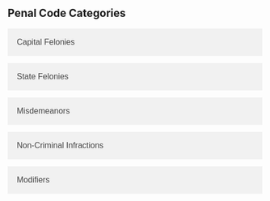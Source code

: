 <style>
    .accordion {
        background-color: #f1f1f1;
        color: #444;
        cursor: pointer;
        padding: 18px;
        width: 100%;
        text-align: left;
        border: none;
        outline: none;
        transition: 0.4s;
        font-size: 16px;
    }

    .active, .accordion:hover {
        background-color: #ccc;
    }

    .panel {
        padding: 0 18px;
        display: none;
        background-color: white;
        overflow: hidden;
    }
</style>

<h2>Penal Code Categories</h2>

<button class="accordion">Capital Felonies</button>
<div class="panel">
    <p><strong>Capital Felony: Capital Murder</strong><br>
    Max Time: HUT<br>
    Max Fine: None<br>
    Definition: Any person who uses any heinous, atrocious, or cruel manner that causes the death of another individual.</p>
    
    <p><strong>Capital Felony: Cannibalism</strong><br>
    Max Time: HUT<br>
    Max Fine: None<br>
    Definition: Any person who knowingly and willingly consumes human flesh.</p>
</div>

<button class="accordion">State Felonies</button>
<div class="panel">
    <p><strong>State Felony: Mayhem</strong><br>
    Max Time: 2-3 Year(s)<br>
    Max Fine: $300<br>
    Definition: Any violent behavior or act committed within the confines of a Town, City, or Native Reservation and deprives citizens of Monroe of life on a mass scale or an act which can be reasonably expected to have caused such an outcome.<br>
    Examples: Throwing dynamite in the middle of town, Acts of intentional violence against the general citizenry of the town.</p>
    
    <p><strong>State Felony: Insurrection</strong><br>
    Max Time: 7 Years<br>
    Max Fine: $300<br>
    Definition: Any attempt at a violent uprising against the government of the State of Monroe or the United States of America.</p>
</div>

<button class="accordion">Misdemeanors</button>
<div class="panel">
    <p><strong>Misdemeanor: Evading a Law Enforcement Officer</strong><br>
    Max Time: 60 Days<br>
    Max Fine: $50<br>
    Definition: Willfully fleeing or attempting to evade a law enforcement officer.</p>
</div>

<button class="accordion">Non-Criminal Infractions</button>
<div class="panel">
    <p><strong>Non-Criminal Infraction: Excessive Speeds</strong><br>
    Max Time: None<br>
    Max Fine: $20<br>
    Definition: Riding or operating a horse or vehicle at a speed that is considered dangerous or reckless.</p>
</div>

<button class="accordion">Modifiers</button>
<div class="panel">
    <p><strong>Modifier: Aiding and Abetting</strong><br>
    Max Time: Varies based on primary offense<br>
    Max Fine: Varies based on primary offense<br>
    Definition: Assisting another person in the commission of a crime.</p>
</div>

<script>
    var acc = document.getElementsByClassName("accordion");
    var i;

    for (i = 0; i < acc.length; i++) {
        acc[i].addEventListener("click", function() {
            this.classList.toggle("active");
            var panel = this.nextElementSibling;
            if (panel.style.display === "block") {
                panel.style.display = "none";
            } else {
                panel.style.display = "block";
            }
        });
    }
</script>
